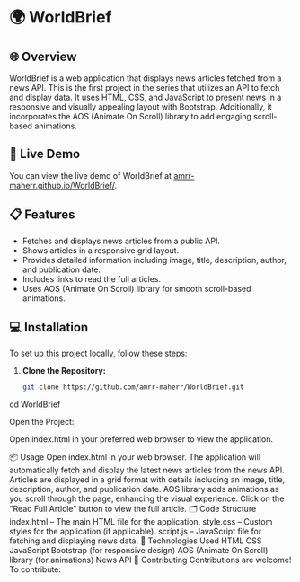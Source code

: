 # 🌍 WorldBrief

## 🌐 Overview

WorldBrief is a web application that displays news articles fetched from a news API. This is the first project in the series that utilizes an API to fetch and display data. It uses HTML, CSS, and JavaScript to present news in a responsive and visually appealing layout with Bootstrap. Additionally, it incorporates the AOS (Animate On Scroll) library to add engaging scroll-based animations.

## 🚀 Live Demo

You can view the live demo of WorldBrief at [amrr-maherr.github.io/WorldBrief/](https://amrr-maherr.github.io/WorldBrief/).

## 📋 Features

- Fetches and displays news articles from a public API.
- Shows articles in a responsive grid layout.
- Provides detailed information including image, title, description, author, and publication date.
- Includes links to read the full articles.
- Uses AOS (Animate On Scroll) library for smooth scroll-based animations.

## 💻 Installation

To set up this project locally, follow these steps:

1. **Clone the Repository:**

   ```bash
   git clone https://github.com/amrr-maherr/WorldBrief.git
cd WorldBrief

Open the Project:

Open index.html in your preferred web browser to view the application.

📦 Usage
Open index.html in your web browser.
The application will automatically fetch and display the latest news articles from the news API.
Articles are displayed in a grid format with details including an image, title, description, author, and publication date.
AOS library adds animations as you scroll through the page, enhancing the visual experience.
Click on the "Read Full Article" button to view the full article.
🗂 Code Structure
index.html – The main HTML file for the application.
style.css – Custom styles for the application (if applicable).
script.js – JavaScript file for fetching and displaying news data.
🔧 Technologies Used
HTML
CSS
JavaScript
Bootstrap (for responsive design)
AOS (Animate On Scroll) library (for animations)
News API
🤝 Contributing
Contributions are welcome! To contribute:
